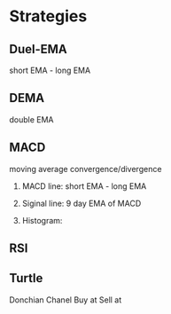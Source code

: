 # Strategies

## Duel-EMA

short EMA - long EMA 

## DEMA

double EMA

## MACD

moving average convergence/divergence 

1. MACD line: short EMA - long EMA 

2. Siginal line: 9 day EMA of MACD 

3. Histogram: 

## RSI

## Turtle

Donchian Chanel Buy at Sell at



